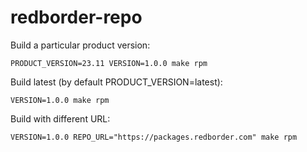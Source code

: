 # redborder-repo

Build a particular product version:

```
PRODUCT_VERSION=23.11 VERSION=1.0.0 make rpm
```

Build latest (by default PRODUCT_VERSION=latest):

```
VERSION=1.0.0 make rpm
```

Build with different URL:
```
VERSION=1.0.0 REPO_URL="https://packages.redborder.com" make rpm
```
